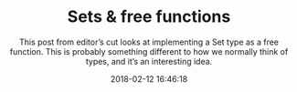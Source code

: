 ---
title: "Sets & free functions"
subtitle: "This post from editor’s cut looks at implementing a Set type as a free function. This is probably something different to how we normally think of types, and it’s an interesting idea."
tags: ["set","function"]
link: "http://editorscut.com/Blog/2018/01/18-SetsFreeFunctions.html"
date: "2018-02-12 16:46:18"
---
